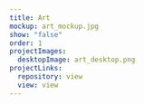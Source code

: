 ```yaml
---
title: Art
mockup: art_mockup.jpg
show: "false"
order: 1
projectImages:
  desktopImage: art_desktop.png
projectLinks:
  repository: view
  view: view
---
```

